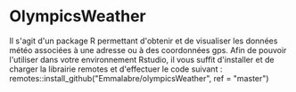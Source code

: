 # OlympicsWeather
Il s'agit d'un package R permettant d'obtenir et de visualiser les données météo associées à une adresse ou à des coordonnées gps. Afin de pouvoir l'utiliser dans votre environnement Rstudio, il vous suffit d'installer et de charger la librairie remotes et d'effectuer le code suivant : remotes::install_github("Emmalabre/olympicsWeather", ref = "master")
